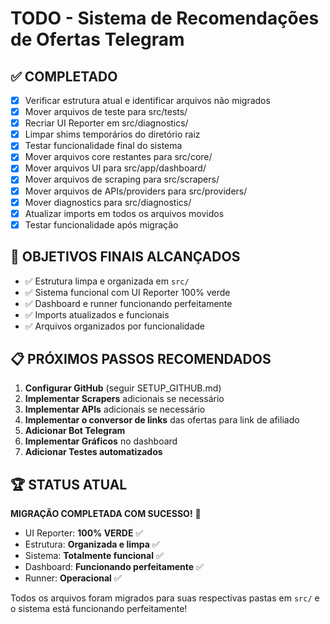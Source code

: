 # TODO - Sistema de Recomendações de Ofertas Telegram

## ✅ COMPLETADO
- [x] Verificar estrutura atual e identificar arquivos não migrados
- [x] Mover arquivos de teste para src/tests/
- [x] Recriar UI Reporter em src/diagnostics/
- [x] Limpar shims temporários do diretório raiz
- [x] Testar funcionalidade final do sistema
- [x] Mover arquivos core restantes para src/core/
- [x] Mover arquivos UI para src/app/dashboard/
- [x] Mover arquivos de scraping para src/scrapers/
- [x] Mover arquivos de APIs/providers para src/providers/
- [x] Mover diagnostics para src/diagnostics/
- [x] Atualizar imports em todos os arquivos movidos
- [x] Testar funcionalidade após migração

## 🎯 OBJETIVOS FINAIS ALCANÇADOS
- ✅ Estrutura limpa e organizada em `src/`
- ✅ Sistema funcional com UI Reporter 100% verde
- ✅ Dashboard e runner funcionando perfeitamente
- ✅ Imports atualizados e funcionais
- ✅ Arquivos organizados por funcionalidade

## 📋 PRÓXIMOS PASSOS RECOMENDADOS
1. **Configurar GitHub** (seguir SETUP_GITHUB.md)
2. **Implementar Scrapers** adicionais se necessário
3. **Implementar APIs** adicionais se necessário
4. **Implementar o conversor de links** das ofertas para link de afiliado
5. **Adicionar Bot Telegram**
6. **Implementar Gráficos** no dashboard
7. **Adicionar Testes automatizados**

## 🏆 STATUS ATUAL
**MIGRAÇÃO COMPLETADA COM SUCESSO!** 🎉

- UI Reporter: **100% VERDE** ✅
- Estrutura: **Organizada e limpa** ✅
- Sistema: **Totalmente funcional** ✅
- Dashboard: **Funcionando perfeitamente** ✅
- Runner: **Operacional** ✅

Todos os arquivos foram migrados para suas respectivas pastas em `src/` e o sistema está funcionando perfeitamente!
